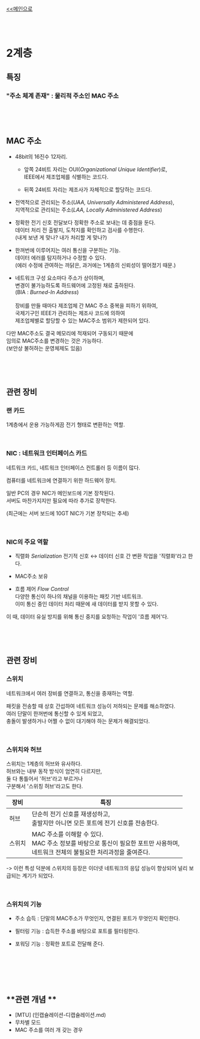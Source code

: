 [<<메인으로](https://github.com/AtomicLiquors/Network_Wiki_Chb)

&nbsp;  
&nbsp;  
# **2계층**
## **특징**
### "주소 체계 존재" : 물리적 주소인 **MAC 주소**

 
&nbsp;
 
 
&nbsp;
 

## **MAC 주소**

- 48bit의 16진수 12자리.
    - 앞쪽 24비트 자리는 OUI(*Organizational Unique Identifier*)로,   
    IEEE에서 제조업체를 식별하는 코드다.

    - 뒤쪽 24비트 자리는 제조사가 자체적으로 할당하는 코드다.
-  전역적으로 관리되는 주소(*UAA, Universally Administered Address*),  
    지역적으로 관리되는 주소(*LAA, Locally Administered Address*) 

- 정확한 전기 신호 전달보다 정확한 주소로 보내는 데 중점을 둔다.  
데이터 처리 전 출발지, 도착지를 확인하고 검사를 수행한다.  
(내게 보낸 게 맞나? 내가 처리할 게 맞나?)

- 한꺼번에 이루어지는 여러 통신을 구분하는 기능.  
데이터 에러를 탐지하거나 수정할 수 있다.  
(에러 수정에 관여하는 까닭은, 과거에는 1계층의 신뢰성이 떨어졌기 때문.)

- 네트워크 구성 요소마다 주소가 상이하며,  
변경이 불가능하도록 하드웨어에 고정된 채로 출하된다.  
(BIA : *Burned-In Address*)
<br><br>
장비를 만들 때마다 제조업체 간 MAC 주소 중복을 피하기 위하여,  
국제기구인 IEEE가 관리하는 제조사 코드에 의하여   
제조업체별로 할당할 수 있는 MAC주소 범위가 제한되어 있다.

다만 MAC주소도 결국 메모리에 적재되어 구동되기 때문에  
임의로 MAC주소를 변경하는 것은 가능하다.  
(보안상 불허하는 운영체제도 있음)


 
&nbsp;
 

 
&nbsp;
 
## **관련 장비**
### **랜 카드** 
1계층에서 운용 가능하게끔 전기 형태로 변환하는 역할. 
 
&nbsp;
 
### **NIC : 네트워크 인터페이스 카드**
네트워크 카드, 네트워크 인터페이스 컨트롤러 등 이름이 많다. 

컴퓨터를 네트워크에 연결하기 위한 하드웨어 장치. 

일반 PC의 경우 NIC가 메인보드에 기본 장착된다.   
서버도 마찬가지지만 필요에 따라 추가로 장착한다.  

(최근에는 서버 보드에 10GT NIC가 기본 장착되는 추세)
 
&nbsp;
 
### NIC의 주요 역할
- 직렬화 *Serialization* 
전기적 신호 ↔ 데이터 신호 간 변환 작업을 '직렬화'라고 한다.

- MAC주소 보유  

- 흐름 제어 *Flow Control*  
다양한 통신이 하나의 채널을 이용하는 패킷 기반 네트워크.  
이미 통신 중인 데이터 처리 때문에 새 데이터를 받지 못할 수 있다.  

이 때, 데이터 유실 방지를 위해 통신 중지를 요청하는 작업이 '흐름 제어'다.

&nbsp;
 
  
 &nbsp;
  
 
## **관련 장비**
### **스위치**
네트워크에서 여러 장비를 연결하고, 통신을 중재하는 역할.  

패킷을 전송할 때 상호 간섭하여 네트워크 성능이 저하되는 문제를 해소하였다.  
여러 단말이 한꺼번에 통신할 수 있게 되었고,   
충돌이 발생하거나 어쩔 수 없이 대기해야 하는 문제가 해결되었다. 

 
&nbsp;
 
### **스위치와 허브**
스위치는 1계층의 허브와 유사하다.  
허브와는 내부 동작 방식이 엄연히 다르지만,  
둘 다 통틀어서 '허브'라고 부르거나  
구분해서 '스위칭 허브'라고도 한다.

|장비|특징|
|--|--|
|허브|단순히 전기 신호를 재생성하고, <br> 출발지만 아니면 모든 포트에 전기 신호를 전송한다.|
|스위치|MAC 주소를 이해할 수 있다.   <br> MAC 주소 정보를 바탕으로 통신이 필요한 포트만 사용하며,  <br> 네트워크 전체의 불필요한 처리과정을 줄여준다.

 -> 이런 특성 덕분에 스위치의 등장은 이더넷 네트워크의 응답 성능이 향상되어 널리 보급되는 계기가 되었다.

 
&nbsp;
 
### **스위치의 기능**
- 주소 습득 : 단말의 MAC주소가 무엇인지, 연결된 포트가 무엇인지 확인한다.  

- 필터링 기능 : 습득한 주소를 바탕으로 포트를 필터링한다. 

- 포워딩 기능 : 정확한 포트로 전달해 준다.

 
&nbsp;
 

 
&nbsp;
  
 &nbsp;
  
## **관련 개념 **
- [MTU]
(인캡슐레이션-디캡슐레이션.md)  
- 무차별 모드
- MAC 주소를 여러 개 갖는 경우  
